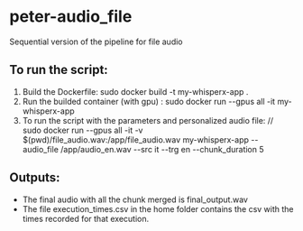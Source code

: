 # peter-audio_file
Sequential version of the pipeline for file audio 


## To run the script:
1. Build the Dockerfile: sudo docker build -t my-whisperx-app .
2. Run the builded container (with gpu) :  sudo docker run --gpus all -it my-whisperx-app
3. To run the script with the parameters and personalized audio file: //
   sudo docker run --gpus all -it -v $(pwd)/file_audio.wav:/app/file_audio.wav my-whisperx-app --audio_file /app/audio_en.wav --src it --trg en --chunk_duration 5
 

## Outputs:
- The final audio with all the chunk merged is final_output.wav
- The file execution_times.csv in the home folder contains the csv with the times recorded for that execution.

